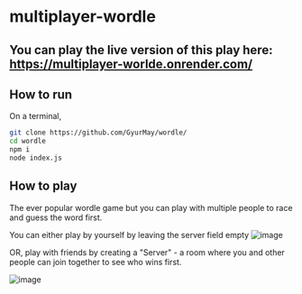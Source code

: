 # multiplayer-wordle
## You can play the live version of this play here: https://multiplayer-worlde.onrender.com/
## How to run
On a terminal,
```bash
git clone https://github.com/GyurMay/wordle/
cd wordle
npm i
node index.js
```

## How to play
The ever popular wordle game but you can play with multiple people to race and guess the word first.

You can either play by yourself by leaving the server field empty
![image](https://github.com/GyurMay/wordle/assets/19346467/9298b290-44a0-472e-8404-b339834e3d56)

OR, play with friends by creating a "Server" - a room where you and other people can join together to see who wins first.

![image](https://github.com/GyurMay/wordle/assets/19346467/c875d8ec-74e5-4b75-ab6b-c53fe3da8552)


